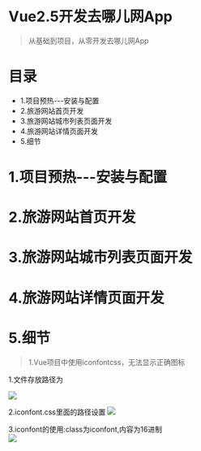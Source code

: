 # Vue2.5开发去哪儿网App

> 从基础到项目，从零开发去哪儿网App

# 目录
* 1.项目预热---安装与配置
* 2.旅游网站首页开发  
* 3.旅游网站城市列表页面开发
* 4.旅游网站详情页面开发
* 5.细节

# 1.项目预热---安装与配置

# 2.旅游网站首页开发  

# 3.旅游网站城市列表页面开发

# 4.旅游网站详情页面开发

# 5.细节

> 1.Vue项目中使用iconfontcss，无法显示正确图标

1.文件存放路径为
  
![](http://oriq21dog.bkt.clouddn.com/bloc/2018-05-30-QQ20180530-153237.png)  

2.iconfont.css里面的路径设置
![](http://oriq21dog.bkt.clouddn.com/bloc/2018-05-30-QQ20180530-153358.png)

3.iconfont的使用:class为iconfont,内容为16进制  
![](http://oriq21dog.bkt.clouddn.com/bloc/2018-05-30-QQ20180530-153547.png)

